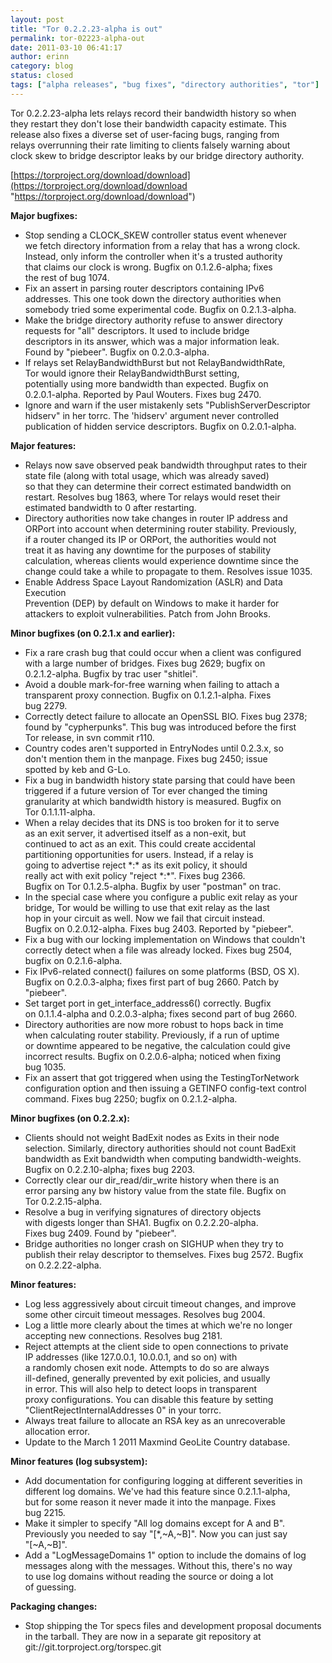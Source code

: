 ```yaml
---
layout: post
title: "Tor 0.2.2.23-alpha is out"
permalink: tor-02223-alpha-out
date: 2011-03-10 06:41:17
author: erinn
category: blog
status: closed
tags: ["alpha releases", "bug fixes", "directory authorities", "tor"]
---
```


Tor 0.2.2.23-alpha lets relays record their bandwidth history so when  
 they restart they don't lose their bandwidth capacity estimate. This  
 release also fixes a diverse set of user-facing bugs, ranging from  
 relays overrunning their rate limiting to clients falsely warning about  
 clock skew to bridge descriptor leaks by our bridge directory authority.

[https://torproject.org/download/download](https://torproject.org/download/download "https://torproject.org/download/download")

**Major bugfixes:**

-   Stop sending a CLOCK\_SKEW controller status event whenever  
     we fetch directory information from a relay that has a wrong clock.  
     Instead, only inform the controller when it's a trusted authority  
     that claims our clock is wrong. Bugfix on 0.1.2.6-alpha; fixes  
     the rest of bug 1074.
-   Fix an assert in parsing router descriptors containing IPv6  
     addresses. This one took down the directory authorities when  
     somebody tried some experimental code. Bugfix on 0.2.1.3-alpha.
-   Make the bridge directory authority refuse to answer directory  
     requests for "all" descriptors. It used to include bridge  
     descriptors in its answer, which was a major information leak.  
     Found by "piebeer". Bugfix on 0.2.0.3-alpha.
-   If relays set RelayBandwidthBurst but not RelayBandwidthRate,  
     Tor would ignore their RelayBandwidthBurst setting,  
     potentially using more bandwidth than expected. Bugfix on  
     0.2.0.1-alpha. Reported by Paul Wouters. Fixes bug 2470.
-   Ignore and warn if the user mistakenly sets "PublishServerDescriptor  
     hidserv" in her torrc. The 'hidserv' argument never controlled  
     publication of hidden service descriptors. Bugfix on 0.2.0.1-alpha.

**Major features:**

-   Relays now save observed peak bandwidth throughput rates to their  
     state file (along with total usage, which was already saved)  
     so that they can determine their correct estimated bandwidth on  
     restart. Resolves bug 1863, where Tor relays would reset their  
     estimated bandwidth to 0 after restarting.
-   Directory authorities now take changes in router IP address and  
     ORPort into account when determining router stability. Previously,  
     if a router changed its IP or ORPort, the authorities would not  
     treat it as having any downtime for the purposes of stability  
     calculation, whereas clients would experience downtime since the  
     change could take a while to propagate to them. Resolves issue 1035.
-   Enable Address Space Layout Randomization (ASLR) and Data Execution  
     Prevention (DEP) by default on Windows to make it harder for  
     attackers to exploit vulnerabilities. Patch from John Brooks.

**Minor bugfixes (on 0.2.1.x and earlier):**

-   Fix a rare crash bug that could occur when a client was configured  
     with a large number of bridges. Fixes bug 2629; bugfix on  
     0.2.1.2-alpha. Bugfix by trac user "shitlei".
-   Avoid a double mark-for-free warning when failing to attach a  
     transparent proxy connection. Bugfix on 0.1.2.1-alpha. Fixes  
     bug 2279.
-   Correctly detect failure to allocate an OpenSSL BIO. Fixes bug 2378;  
     found by "cypherpunks". This bug was introduced before the first  
     Tor release, in svn commit r110.
-   Country codes aren't supported in EntryNodes until 0.2.3.x, so  
     don't mention them in the manpage. Fixes bug 2450; issue  
     spotted by keb and G-Lo.
-   Fix a bug in bandwidth history state parsing that could have been  
     triggered if a future version of Tor ever changed the timing  
     granularity at which bandwidth history is measured. Bugfix on  
     Tor 0.1.1.11-alpha.
-   When a relay decides that its DNS is too broken for it to serve  
     as an exit server, it advertised itself as a non-exit, but  
     continued to act as an exit. This could create accidental  
     partitioning opportunities for users. Instead, if a relay is  
     going to advertise reject \*:\* as its exit policy, it should  
     really act with exit policy "reject \*:\*". Fixes bug 2366.  
     Bugfix on Tor 0.1.2.5-alpha. Bugfix by user "postman" on trac.
-   In the special case where you configure a public exit relay as your  
     bridge, Tor would be willing to use that exit relay as the last  
     hop in your circuit as well. Now we fail that circuit instead.  
     Bugfix on 0.2.0.12-alpha. Fixes bug 2403. Reported by "piebeer".
-   Fix a bug with our locking implementation on Windows that couldn't  
     correctly detect when a file was already locked. Fixes bug 2504,  
     bugfix on 0.2.1.6-alpha.
-   Fix IPv6-related connect() failures on some platforms (BSD, OS X).  
     Bugfix on 0.2.0.3-alpha; fixes first part of bug 2660. Patch by  
     "piebeer".
-   Set target port in get\_interface\_address6() correctly. Bugfix  
     on 0.1.1.4-alpha and 0.2.0.3-alpha; fixes second part of bug 2660.
-   Directory authorities are now more robust to hops back in time  
     when calculating router stability. Previously, if a run of uptime  
     or downtime appeared to be negative, the calculation could give  
     incorrect results. Bugfix on 0.2.0.6-alpha; noticed when fixing  
     bug 1035.
-   Fix an assert that got triggered when using the TestingTorNetwork  
     configuration option and then issuing a GETINFO config-text control  
     command. Fixes bug 2250; bugfix on 0.2.1.2-alpha.

**Minor bugfixes (on 0.2.2.x):**

-   Clients should not weight BadExit nodes as Exits in their node  
     selection. Similarly, directory authorities should not count BadExit  
     bandwidth as Exit bandwidth when computing bandwidth-weights.  
     Bugfix on 0.2.2.10-alpha; fixes bug 2203.
-   Correctly clear our dir\_read/dir\_write history when there is an  
     error parsing any bw history value from the state file. Bugfix on  
     Tor 0.2.2.15-alpha.
-   Resolve a bug in verifying signatures of directory objects  
     with digests longer than SHA1. Bugfix on 0.2.2.20-alpha.  
     Fixes bug 2409. Found by "piebeer".
-   Bridge authorities no longer crash on SIGHUP when they try to  
     publish their relay descriptor to themselves. Fixes bug 2572. Bugfix  
     on 0.2.2.22-alpha.

**Minor features:**

-   Log less aggressively about circuit timeout changes, and improve  
     some other circuit timeout messages. Resolves bug 2004.
-   Log a little more clearly about the times at which we're no longer  
     accepting new connections. Resolves bug 2181.
-   Reject attempts at the client side to open connections to private  
     IP addresses (like 127.0.0.1, 10.0.0.1, and so on) with  
     a randomly chosen exit node. Attempts to do so are always  
     ill-defined, generally prevented by exit policies, and usually  
     in error. This will also help to detect loops in transparent  
     proxy configurations. You can disable this feature by setting  
     "ClientRejectInternalAddresses 0" in your torrc.
-   Always treat failure to allocate an RSA key as an unrecoverable  
     allocation error.
-   Update to the March 1 2011 Maxmind GeoLite Country database.

**Minor features (log subsystem):**

-   Add documentation for configuring logging at different severities in  
     different log domains. We've had this feature since 0.2.1.1-alpha,  
     but for some reason it never made it into the manpage. Fixes  
     bug 2215.
-   Make it simpler to specify "All log domains except for A and B".  
     Previously you needed to say "[\*,\~A,\~B]". Now you can just say  
     "[\~A,\~B]".
-   Add a "LogMessageDomains 1" option to include the domains of log  
     messages along with the messages. Without this, there's no way  
     to use log domains without reading the source or doing a lot  
     of guessing.

**Packaging changes:**

-   Stop shipping the Tor specs files and development proposal documents  
     in the tarball. They are now in a separate git repository at  
     git://git.torproject.org/torspec.git

